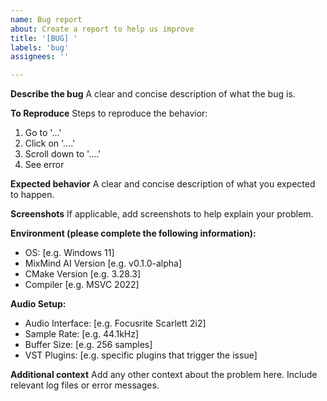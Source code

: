 ```yaml
---
name: Bug report
about: Create a report to help us improve
title: '[BUG] '
labels: 'bug'
assignees: ''

---
```


**Describe the bug**
A clear and concise description of what the bug is.

**To Reproduce**
Steps to reproduce the behavior:
1. Go to '...'
2. Click on '....'
3. Scroll down to '....'
4. See error

**Expected behavior**
A clear and concise description of what you expected to happen.

**Screenshots**
If applicable, add screenshots to help explain your problem.

**Environment (please complete the following information):**
 - OS: [e.g. Windows 11]
 - MixMind AI Version [e.g. v0.1.0-alpha]
 - CMake Version [e.g. 3.28.3]
 - Compiler [e.g. MSVC 2022]

**Audio Setup:**
 - Audio Interface: [e.g. Focusrite Scarlett 2i2]
 - Sample Rate: [e.g. 44.1kHz]
 - Buffer Size: [e.g. 256 samples]
 - VST Plugins: [e.g. specific plugins that trigger the issue]

**Additional context**
Add any other context about the problem here. Include relevant log files or error messages.